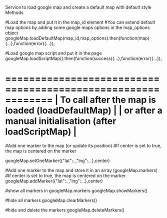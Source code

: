 Service to load google map and create a default map with default style
Methods

#Load the map and put it in the map_id element
#You can extend default map options by adding some google maps options in the map_options object
googleMap.loadDefaultMap(map_id,map_options).then(function(map){...},function(error){...});

#Load google map script and put it in the page 
googleMap.loadScriptMap().then(function(success){...},function(error){...});

============================================================
| To call after the map is loaded (loadDefaultMap)		   |
| or after a manual  initialisation (after loadScriptMap)  |
============================================================

#Add one marker to the map (or update its position)
#If center is set to true, the map is centered on the marker

googleMap.setOneMarker({"lat":..,"lng":...},center)

#Add one marker to the map and store it in an array (googleMap.markers) 
#If center is set to true, the map is centered on the marker
googleMap.addMarker({"lat":..,"lng":...},center)

#show all markers in googleMap.markers
googleMap.showMarkers()

#hide all markers
googleMap.clearMarkers()

#hide and delete the markers
googleMap.deleteMarkers()